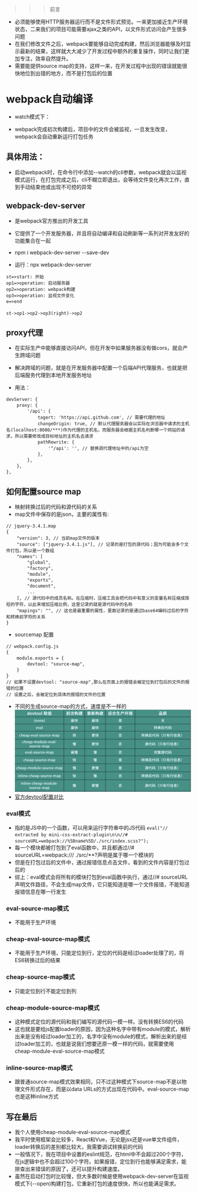>>> 前言
- 必须能够使用HTTP服务器运行而不是文件形式预览。一来更加接近生产环境状态，二来我们的项目可能需要ajax之类的API，以文件形式访问会产生很多问题
- 在我们修改文件之后，webpack要能够自动完成构建，然后浏览器能够及时显示最新的结果，这样就大大减少了开发过程中额外的重复操作，同时让我们更加专注，效率自然提升。
- 需要能提供source map的支持，这样一来，在开发过程中出现的错误就能很快地位到出错的地方，而不是打包后的位置

# webpack自动编译

- watch模式下：
   
- webpack完成初次构建后，项目中的文件会被监视，一旦发生改变，webpack会自动重新运行打包任务

## 具体用法：

- 启动webpack时，在命令行中添加--watch的cli参数，webpack就会以监视模式运行，在打包完成之后，cli不糊立即退出，会等待文件变化再次工作，直到手动结束他或出现不可控的异常

## webpack-dev-server

- 是webpack官方推出的开发工具
- 它提供了一个开发服务器，并且将自动编译和自动刷新等一系列对开发友好的功能集合在一起

- npm i webpack-dev-server --save-dev
- 运行：npx webpack-dev-server
```flow
st=>start: 开始
op1=>operation: 启动服务器
op2=>operation: webpack构建
op3=>operation: 监视文件变化
e=>end

st->op1->op2->op3(right)->op2
```

## proxy代理

- 在实际生产中能够直接访问API，但在开发中如果服务器没有做cors，就会产生跨域问题
- 解决跨域的问题，就是在开发服务器中配置一个后端API代理服务，也就是把后端服务代理到本地开发服务地址

- 用法：
```
devServer: {
    proxy: {
        '/api': {
            tagert: 'https://api.github.com', // 需要代理的地址
            changeOrigin: true, // 默认代理服务器会以实际在浏览器中请求的主机名(localhost:8080/***)作为代理的主机名，而服务器会根据主机名判断哪一个网站的请求，所以需要修改成目标地址的主机名去请求
            pathRewrite: {
                '^/api': '', // 替换调代理地址中的/api为空
            },
        },
    },
},
```

## 如何配置source map

- 映射转换过后的代码和源代码的关系
- map文件中保存的是json，主要的属性有:
```
// jquery-3.4.1.map
{
    "version": 3, // 当前map文件的版本
    "source": ["jquery-3.4.1.js"], // 记录的是打包的源代码；因为可能会多个文件打包，所以是一个数组
    "names": [ 
        "global",
        "factory",
        "module",
        "exports",
        "document",
        ...
    ], // 源代码中的成员名称。在压缩时，压缩工具会把代码中有意义的变量名称压缩成简短的字符，以此来增加压缩比例，这里记录的就是源代码中的名称
    "mapings": "", // 这也是最重要的属性，里面记录的是通过base64编码过后的字符和转换前字符的关系
}
```

- sourcemap 配置
```
// webpack.config.js
{
    module.exports = {
        devtool: "source-map",
    }
}
// 如果不设置devtool: "source-map",那么在页面上的报错会被定位到打包后的文件的报错的位置
// 设置之后，会被定位到具体的报错的文件的位置
```
- 不同的生成source-map的方式，速度是不一样的
![devtool取值不同,速度也是不一样的](./images/sourcemap.png)
- [官方devtool配置对比](https://webpack.docschina.org/configuration/devtool/#src/components/Sidebar/Sidebar.jsx)

### eval模式
- 指的是JS中的一个函数，可以用来运行字符串中的JS代码
`eval("// extracted by mini-css-extract-plugin\n\n//# sourceURL=webpack://%5Bname%5D/./src/index.scss?");`
- 每一个模块都被打包到了eval函数中，并且都通过//# sourceURL=webpack:/// ./src/**?声明是属于哪一个模块的
- 但是在打包过后的文件中，通过报错信息点击文件，看到的文件内容是打包过后的
- 综上：eval模式会将所有的模块打包到eval函数中执行，通过//# sourceURL声明文件路径，不会生成map文件，它只能知道是哪一个文件报错，不能知道报错信息在哪一行发生

### eval-source-map模式
- 不能用于生产环境

### cheap-eval-source-map模式
- 不能用于生产环境，只能定位到行，定位的代码是经过loader处理了的，将ES6转换过后的结果

### cheap-source-map模式
- 只能定位到行不能定位到列

### cheap-module-source-map模式
- 这种模式定位的源代码和我们编写的源代码一模一样。没有转换ES6的代码
- 这也就是要给js配置loader的原因，因为这种名字中带有module的模式，解析出来是没有经过loader加工的，名字中没有module的模式，解析出来的是经过loader加工的，也就是说我们想要还原一模一样的代码，就需要使用cheap-module-eval-source-map模式

### inline-source-map模式
- 跟普通source-map模式效果相同，只不过这种模式下source-map不是以物理文件形式存在，而是以data URLs的方式出现在代码中。eval-source-map也是这种inline方式

## 写在最后
- 我个人使用cheap-module-eval-source-map模式
- 我平时使用框架会比较多，React和Vue，无论是jsx还是vue单文件组件，loader转换后的差别都比较大，我需要调试转换前的代码
- 一般情况下，我在项目中设置的eslint规范，在html中不会超过200个字符，在js逻辑中也不会超过100个字符。如果报错，定位到行也能够满足需求，能排查出来错误的原因了，还可以提升构建速度。
- 虽然在启动打包时比较慢，但大多数时候是使用webpack-dev-server在监视模式下(--open)构建打包，它重新打包的速度很快，所以也能满足需求。
